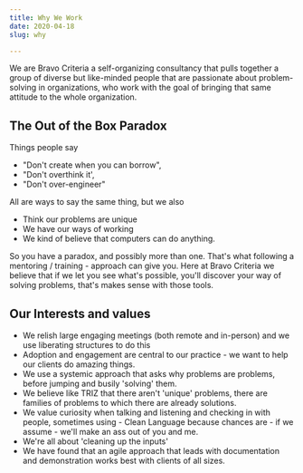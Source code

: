 ```yaml
---
title: Why We Work
date: 2020-04-18
slug: why

---
```

We are Bravo Criteria a self-organizing consultancy that pulls together a group of diverse but like-minded people that are passionate about problem-solving in organizations, who work with the goal of bringing that same attitude to the whole organization.

## The Out of the Box Paradox

Things people say

* "Don't create when you can borrow",
* "Don't overthink it', 
* "Don't over-engineer"

All are ways to say the same thing, but we also 

* Think our problems are unique 
* We have our ways of working
* We kind of believe that computers can do anything.

So you have a paradox, and possibly more than one. That's what following a mentoring / training -  approach can give you. Here at Bravo Criteria we believe that if we let you see what's possible, you'll discover your way of solving problems, that's makes sense with those tools.

## Our Interests and values

* We relish large engaging meetings (both remote and in-person) and we use liberating structures to do this
* Adoption and engagement are central to our practice - we want to help our clients do amazing things.
* We use a systemic approach that asks why problems are problems, before jumping and busily 'solving' them.
* We believe like TRIZ that there aren't 'unique' problems, there are families of problems to which there are already solutions.
* We value curiosity when talking and listening and checking in with people, sometimes using - Clean Language because chances are - if we assume - we'll make an ass out of you and me.
* We're all about 'cleaning up the inputs'
* We have found that an agile approach that leads with documentation and demonstration works best with clients of all sizes.